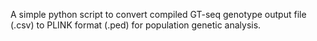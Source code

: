 A simple python script to convert compiled GT-seq genotype output file (.csv) to PLINK format (.ped) for population genetic analysis. 
